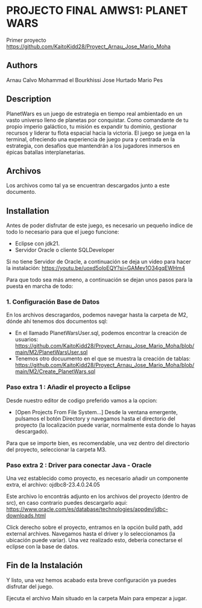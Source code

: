 # PROJECTO FINAL AMWS1: PLANET WARS
Primer proyecto
https://github.com/KaitoKidd28/Proyect_Arnau_Jose_Mario_Moha

## Authors
Arnau Calvo
Mohammad el Bourkhissi
Jose Hurtado
Mario Pes

## Description

PlanetWars es un juego de estrategia en tiempo real ambientado en un vasto universo lleno de planetas por conquistar. Como comandante de tu propio imperio galáctico, tu misión es expandir tu dominio, gestionar recursos y liderar tu flota espacial hacia la victoria. El juego se juega en la terminal, ofreciendo una experiencia de juego pura y centrada en la estrategia, con desafíos que mantendrán a los jugadores inmersos en épicas batallas interplanetarias.

## Archivos

Los archivos como tal ya se encuentran descargados junto a este documento.

## Installation
Antes de poder disfrutar de este juego, es necesario un pequeño indice de todo lo necesario para que el juego funcione:

 - Eclipse con jdk21. 
 - Servidor Oracle o cliente SQLDeveloper

Si no tiene Servidor de Oracle, a continuación se deja un video para hacer la instalación: https://youtu.be/uoxd5oloEQY?si=GAMev1O34gqEWHm4

Para que todo sea más ameno, a continuación se dejan unos pasos para la puesta en marcha de todo:

### 1. Configuración Base de Datos
En los archivos descragardos, podemos navegar hasta la carpeta de M2, dónde ahí tenemos dos documentos sql:
- En el llamado PlanetWarsUser.sql, podemos encontrar la creación de usuarios:
https://github.com/KaitoKidd28/Proyect_Arnau_Jose_Mario_Moha/blob/main/M2/PlanetWarsUser.sql
- Tenemos otro docuumento en el que se muestra la creación de tablas:
https://github.com/KaitoKidd28/Proyect_Arnau_Jose_Mario_Moha/blob/main/M2/Create_PlanetWars.sql

### Paso extra 1 : Añadir el proyecto a Eclipse

Desde nuestro editor de codigo preferido vamos a la opcion:   

- [Open Projects From File System...]
Desde la ventana emergente, pulsamos el botón Directory y navegamos hasta el directorio del proyecto (la localización puede variar, normalmente esta donde lo hayas descargado).


Para que se importe bien, es recomendable, una vez dentro del directorio del proyecto, seleccionar la carpeta M3.

### Paso extra 2 : Driver para conectar Java - Oracle 
Una vez establecido como proyecto, es necesario añadir un componente extra, el archivo: ojdbc8-23.4.0.24.05

Este archivo lo encontrás adjunto en los archivos del proyecto (dentro de src), en caso contrario puedes descargarlo aqui: https://www.oracle.com/es/database/technologies/appdev/jdbc-downloads.html

Click derecho sobre el proyecto, entramos en la opción build path, add external archives. Navegamos hasta el driver y lo seleccionamos (la ubicación puede variar).
Una vez realizado esto, debería conectarse el eclipse con la base de datos.

## Fin de la Instalación

Y listo, una vez hemos acabado esta breve configuración ya puedes disfrutar del juego. 

Ejecuta el archivo Main situado en la carpeta Main para empezar a jugar.






